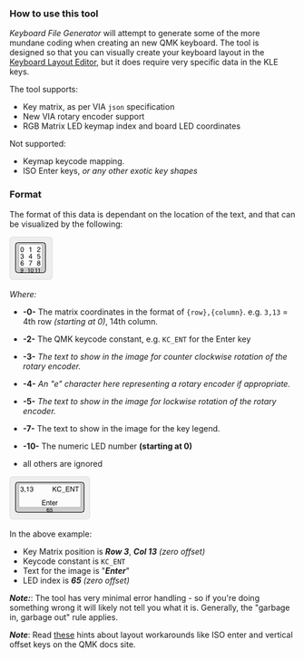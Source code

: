 ### How to use this tool

*Keyboard File Generator* will attempt to generate some of the more mundane coding when creating an new QMK keyboard.  The tool is designed so that you can visually create your keyboard layout in the [Keyboard Layout Editor](http://www.keyboard-layout-editor.com/), but it does require very specific data in the KLE keys.

The tool supports:
- Key matrix, as per VIA `json` specification
- New VIA rotary encoder support
- RGB Matrix LED keymap index and board LED coordinates

Not supported:
- Keymap keycode mapping.
- ISO Enter keys, *or any other exotic key shapes*

### Format

The format of this data is dependant on the location of the text, and that can be visualized by the following:

<img src="./kle_indexes.png" width="76" height="76">

*Where:*

* **-0-** The matrix coordinates in the format of `{row},{column}`. e.g. `3,13` = 4th row *(starting at 0)*, 14th column.
* **-2-** The QMK keycode constant, e.g. `KC_ENT` for the Enter key
* **-3-** *The text to show in the image for counter clockwise rotation of the rotary encoder.*
* **-4-** *An "e" character here representing a rotary encoder if appropriate.*
* **-5-** *The text to show in the image for lockwise rotation of the rotary encoder.*
* **-7-** The text to show in the image for the key legend.
* **-10-** The numeric LED number **(starting at 0)**

* all others are ignored

<img src="./kle_example.png" width="142" height="76" >

In the above example:
* Key Matrix position is ***Row 3***, ***Col 13*** *(zero offset)*
* Keycode constant is `KC_ENT`
* Text for the image is "***Enter***"
* LED index is ***65*** *(zero offset)*

***Note:***: The tool has very minimal error handling - so if you're doing something wrong it will likely not tell you what it is. Generally, the "garbage in, garbage out" rule applies.

***Note***: Read [these](https://docs.qmk.fm/#/reference_configurator_support?id=issues-and-hazards) hints about layout workarounds like ISO enter and vertical offset keys on the QMK docs site.